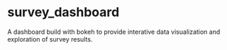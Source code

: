 # survey_dashboard
A dashboard build with bokeh to provide interative data visualization and exploration of survey results.
